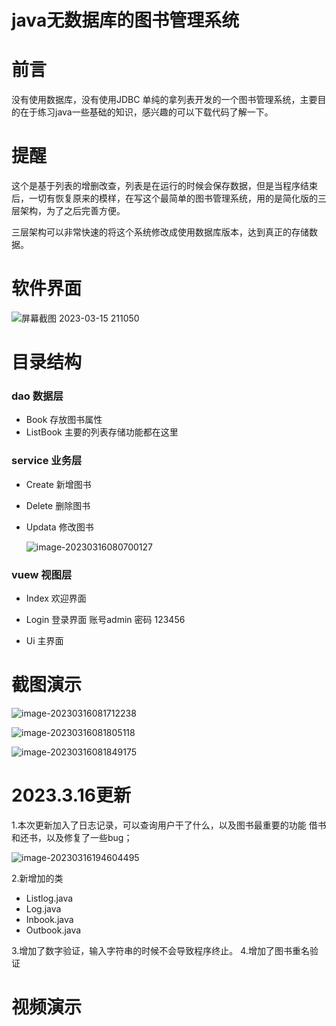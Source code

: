 # java无数据库的图书管理系统
# 前言

没有使用数据库，没有使用JDBC 单纯的拿列表开发的一个图书管理系统，主要目的在于练习java一些基础的知识，感兴趣的可以下载代码了解一下。

#  提醒

这个是基于列表的增删改查，列表是在运行的时候会保存数据，但是当程序结束后，一切有恢复原来的模样，在写这个最简单的图书管理系统，用的是简化版的三层架构，为了之后完善方便。

三层架构可以非常快速的将这个系统修改成使用数据库版本，达到真正的存储数据。

# 软件界面

![屏幕截图 2023-03-15 211050](https://syb-1303019251.cos.ap-beijing.myqcloud.com/md/%E5%B1%8F%E5%B9%95%E6%88%AA%E5%9B%BE%202023-03-15%20211050.png)

# 目录结构

### dao 数据层

- Book   存放图书属性
- ListBook  主要的列表存储功能都在这里

### service 业务层

- Create 新增图书

- Delete  删除图书

- Updata 修改图书

  ![image-20230316080700127](https://syb-1303019251.cos.ap-beijing.myqcloud.com/md/image-20230316080700127.png)

###  vuew 视图层

- Index 欢迎界面

- Login  登录界面 账号admin 密码 123456

- Ui 主界面
# 截图演示

![image-20230316081712238](https://syb-1303019251.cos.ap-beijing.myqcloud.com/md/image-20230316081712238.png)

![image-20230316081805118](https://syb-1303019251.cos.ap-beijing.myqcloud.com/md/image-20230316081805118.png)

![image-20230316081849175](https://syb-1303019251.cos.ap-beijing.myqcloud.com/md/image-20230316081849175.png)

# 2023.3.16更新

1.本次更新加入了日志记录，可以查询用户干了什么，以及图书最重要的功能 借书和还书，以及修复了一些bug；

![image-20230316194604495](https://syb-1303019251.cos.ap-beijing.myqcloud.com/md/image-20230316194604495.png)

2.新增加的类

- Listlog.java
- Log.java
- Inbook.java
- Outbook.java

3.增加了数字验证，输入字符串的时候不会导致程序终止。
4.增加了图书重名验证
# 视频演示
